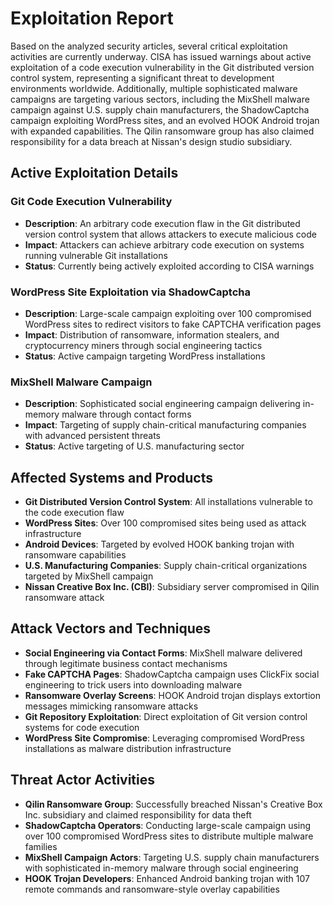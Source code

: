 # Exploitation Report

Based on the analyzed security articles, several critical exploitation activities are currently underway. CISA has issued warnings about active exploitation of a code execution vulnerability in the Git distributed version control system, representing a significant threat to development environments worldwide. Additionally, multiple sophisticated malware campaigns are targeting various sectors, including the MixShell malware campaign against U.S. supply chain manufacturers, the ShadowCaptcha campaign exploiting WordPress sites, and an evolved HOOK Android trojan with expanded capabilities. The Qilin ransomware group has also claimed responsibility for a data breach at Nissan's design studio subsidiary.

## Active Exploitation Details

### Git Code Execution Vulnerability
- **Description**: An arbitrary code execution flaw in the Git distributed version control system that allows attackers to execute malicious code
- **Impact**: Attackers can achieve arbitrary code execution on systems running vulnerable Git installations
- **Status**: Currently being actively exploited according to CISA warnings

### WordPress Site Exploitation via ShadowCaptcha
- **Description**: Large-scale campaign exploiting over 100 compromised WordPress sites to redirect visitors to fake CAPTCHA verification pages
- **Impact**: Distribution of ransomware, information stealers, and cryptocurrency miners through social engineering tactics
- **Status**: Active campaign targeting WordPress installations

### MixShell Malware Campaign
- **Description**: Sophisticated social engineering campaign delivering in-memory malware through contact forms
- **Impact**: Targeting of supply chain-critical manufacturing companies with advanced persistent threats
- **Status**: Active targeting of U.S. manufacturing sector

## Affected Systems and Products

- **Git Distributed Version Control System**: All installations vulnerable to the code execution flaw
- **WordPress Sites**: Over 100 compromised sites being used as attack infrastructure
- **Android Devices**: Targeted by evolved HOOK banking trojan with ransomware capabilities
- **U.S. Manufacturing Companies**: Supply chain-critical organizations targeted by MixShell campaign
- **Nissan Creative Box Inc. (CBI)**: Subsidiary server compromised in Qilin ransomware attack

## Attack Vectors and Techniques

- **Social Engineering via Contact Forms**: MixShell malware delivered through legitimate business contact mechanisms
- **Fake CAPTCHA Pages**: ShadowCaptcha campaign uses ClickFix social engineering to trick users into downloading malware
- **Ransomware Overlay Screens**: HOOK Android trojan displays extortion messages mimicking ransomware attacks
- **Git Repository Exploitation**: Direct exploitation of Git version control systems for code execution
- **WordPress Site Compromise**: Leveraging compromised WordPress installations as malware distribution infrastructure

## Threat Actor Activities

- **Qilin Ransomware Group**: Successfully breached Nissan's Creative Box Inc. subsidiary and claimed responsibility for data theft
- **ShadowCaptcha Operators**: Conducting large-scale campaign using over 100 compromised WordPress sites to distribute multiple malware families
- **MixShell Campaign Actors**: Targeting U.S. supply chain manufacturers with sophisticated in-memory malware through social engineering
- **HOOK Trojan Developers**: Enhanced Android banking trojan with 107 remote commands and ransomware-style overlay capabilities